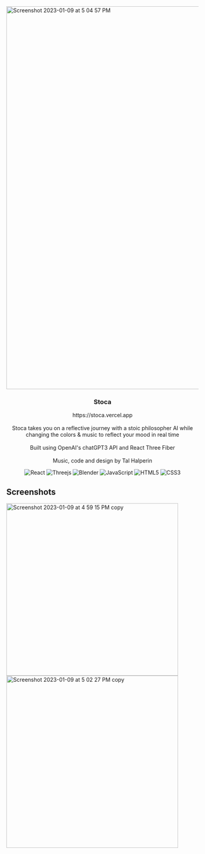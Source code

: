 
<img width="1000" alt="Screenshot 2023-01-09 at 5 04 57 PM" src="https://user-images.githubusercontent.com/9994843/211439375-8aca96c0-d14c-4ede-a8a7-c817cfaf7f2a.png">



<h3 align="center">Stoca</h3>

  <p align="center">
  https://stoca.vercel.app
    <br />
    <br />
      Stoca takes you on a reflective journey with a stoic philosopher
              AI while changing the colors & music to reflect your mood in real
              time
    <br />
    <br />
    Built using OpenAI's chatGPT3 API and React Three Fiber
    <br />
    <br />
    Music, code and design by Tal Halperin

<div align="center">

![React](https://img.shields.io/badge/react-%2320232a.svg?style=for-the-badge&logo=react&logoColor=%2361DAFB)
![Threejs](https://img.shields.io/badge/threejs-black?style=for-the-badge&logo=three.js&logoColor=white)
![Blender](https://img.shields.io/badge/blender-%23F5792A.svg?style=for-the-badge&logo=blender&logoColor=white)
![JavaScript](https://img.shields.io/badge/javascript-%23323330.svg?style=for-the-badge&logo=javascript&logoColor=%23F7DF1E)
![HTML5](https://img.shields.io/badge/html5-%23E34F26.svg?style=for-the-badge&logo=html5&logoColor=white)
![CSS3](https://img.shields.io/badge/css3-%231572B6.svg?style=for-the-badge&logo=css3&logoColor=white)

</div>
  </p>
   


</div>

## Screenshots
<div align=”center”>
<img width="450" alt="Screenshot 2023-01-09 at 4 59 15 PM copy" src="https://user-images.githubusercontent.com/9994843/211481320-04900a3d-c096-4421-9f1c-ea315e4b7b60.png">
<img width="450" alt="Screenshot 2023-01-09 at 5 02 27 PM copy" src="https://user-images.githubusercontent.com/9994843/211481326-bcbdb33f-2391-41a3-9d52-20c228012b61.png">
</div>



